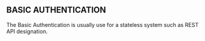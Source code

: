 ## BASIC AUTHENTICATION

The Basic Authentication is usually use for a stateless system such as REST API  designation.
